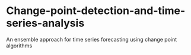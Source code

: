 # Change-point-detection-and-time-series-analysis
An ensemble approach for time series forecasting using change point algorithms
